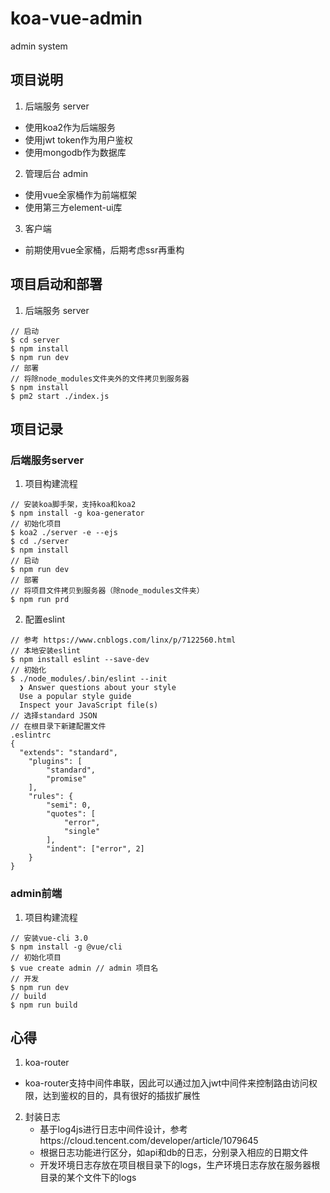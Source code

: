 # koa-vue-admin
admin system

## 项目说明
1. 后端服务 server
  - 使用koa2作为后端服务
  - 使用jwt token作为用户鉴权
  - 使用mongodb作为数据库
2. 管理后台 admin
  - 使用vue全家桶作为前端框架
  - 使用第三方element-ui库
3. 客户端
  - 前期使用vue全家桶，后期考虑ssr再重构

## 项目启动和部署
1. 后端服务 server
```
// 启动
$ cd server
$ npm install
$ npm run dev
// 部署
// 将除node_modules文件夹外的文件拷贝到服务器
$ npm install
$ pm2 start ./index.js
```

## 项目记录
### 后端服务server
1. 项目构建流程
```
// 安装koa脚手架，支持koa和koa2
$ npm install -g koa-generator
// 初始化项目
$ koa2 ./server -e --ejs
$ cd ./server
$ npm install
// 启动
$ npm run dev
// 部署
// 将项目文件拷贝到服务器（除node_modules文件夹）
$ npm run prd
```
2. 配置eslint
```
// 参考 https://www.cnblogs.com/linx/p/7122560.html
// 本地安装eslint
$ npm install eslint --save-dev
// 初始化
$ ./node_modules/.bin/eslint --init
  ❯ Answer questions about your style
  Use a popular style guide
  Inspect your JavaScript file(s)
// 选择standard JSON
// 在根目录下新建配置文件
.eslintrc
{
  "extends": "standard",
	"plugins": [
		"standard",
		"promise"
	],
	"rules": { 
		"semi": 0,        
		"quotes": [
			"error",
			"single"
		],
		"indent": ["error", 2]
	}
}

```
### admin前端
1. 项目构建流程
```
// 安装vue-cli 3.0
$ npm install -g @vue/cli
// 初始化项目
$ vue create admin // admin 项目名
// 开发
$ npm run dev
// build
$ npm run build
```

## 心得
1. koa-router
  - koa-router支持中间件串联，因此可以通过加入jwt中间件来控制路由访问权限，达到鉴权的目的，具有很好的插拔扩展性
2. 封装日志
	- 基于log4js进行日志中间件设计，参考https://cloud.tencent.com/developer/article/1079645
	- 根据日志功能进行区分，如api和db的日志，分别录入相应的日期文件
	- 开发环境日志存放在项目根目录下的logs，生产环境日志存放在服务器根目录的某个文件下的logs